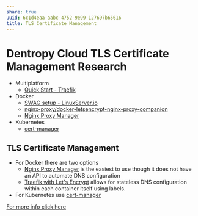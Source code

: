 ```yaml
---
share: true
uuid: 6c1d4eaa-aabc-4752-9e99-127697b65616
title: TLS Certificate Management
---
```

# Dentropy Cloud TLS Certificate Management Research

* Multiplatform
  * [Quick Start - Traefik](https://doc.traefik.io/traefik/getting-started/quick-start/)
* Docker
  * [SWAG setup - LinuxServer.io](https://docs.linuxserver.io/general/swag)
  * [nginx-proxy/docker-letsencrypt-nginx-proxy-companion](https://github.com/nginx-proxy/docker-letsencrypt-nginx-proxy-companion)
  * [Nginx Proxy Manager](https://nginxproxymanager.com/)
* Kubernetes
  * [cert-manager](https://cert-manager.io/)

## TLS Certificate Management

* For Docker there are two options
  * [Nginx Proxy Manager](https://nginxproxymanager.com/) is the easiest to use though it does not have an API to automate DNS configuration
  * [Traefik with Let's Encrypt](https://doc.traefik.io/traefik/v1.7/user-guide/docker-and-lets-encrypt/) allows for stateless DNS configuration within each container itself using labels.
* For Kubernetes use [cert-manager](https://cert-manager.io/)

[For more info click here](../8ac19f94-6d2a-4aee-8f7e-69644d12cf79)